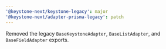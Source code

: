 ```yaml
---
'@keystone-next/keystone-legacy': major
'@keystone-next/adapter-prisma-legacy': patch
---
```


Removed the legacy `BaseKeystoneAdapter`, `BaseListAdapter`, and `BaseFieldAdapter` exports.

